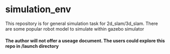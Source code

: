 # simulation_env
This repository is for general simulation task for 2d_slam/3d_slam.
There are some popular robot model to simulate within gazebo simulator

#### The author will not offer a useage document. The users could explore this repo in /launch directory

